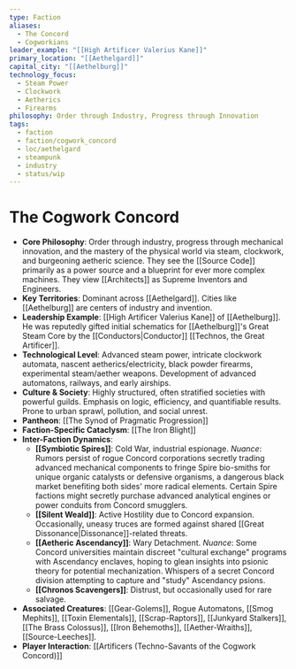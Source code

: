 ```yaml
---
type: Faction
aliases:
  - The Concord
  - Cogworkians
leader_example: "[[High Artificer Valerius Kane]]"
primary_location: "[[Aethelgard]]"
capital_city: "[[Aethelburg]]"
technology_focus:
  - Steam Power
  - Clockwork
  - Aetherics
  - Firearms
philosophy: Order through Industry, Progress through Innovation
tags:
  - faction
  - faction/cogwork_concord
  - loc/aethelgard
  - steampunk
  - industry
  - status/wip
---
```

# The Cogwork Concord

* **Core Philosophy**: Order through industry, progress through mechanical innovation, and the mastery of the physical world via steam, clockwork, and burgeoning aetheric science. They see the [[Source Code]] primarily as a power source and a blueprint for ever more complex machines. They view [[Architects]] as Supreme Inventors and Engineers.
* **Key Territories**: Dominant across [[Aethelgard]]. Cities like [[Aethelburg]] are centers of industry and invention.
* **Leadership Example**: [[High Artificer Valerius Kane]] of [[Aethelburg]]. He was reputedly gifted initial schematics for [[Aethelburg]]'s Great Steam Core by the [[Conductors|Conductor]] [[Technos, the Great Artificer]].
* **Technological Level**: Advanced steam power, intricate clockwork automata, nascent aetherics/electricity, black powder firearms, experimental steam/aether weapons. Development of advanced automatons, railways, and early airships.
* **Culture & Society**: Highly structured, often stratified societies with powerful guilds. Emphasis on logic, efficiency, and quantifiable results. Prone to urban sprawl, pollution, and social unrest.
* **Pantheon**: [[The Synod of Pragmatic Progression]]
* **Faction-Specific Cataclysm**: [[The Iron Blight]]
* **Inter-Faction Dynamics**:
    * **[[Symbiotic Spires]]**: Cold War, industrial espionage. *Nuance*: Rumors persist of rogue Concord corporations secretly trading advanced mechanical components to fringe Spire bio-smiths for unique organic catalysts or defensive organisms, a dangerous black market benefiting both sides' more radical elements. Certain Spire factions might secretly purchase advanced analytical engines or power conduits from Concord smugglers.
    * **[[Silent Weald]]**: Active Hostility due to Concord expansion. Occasionally, uneasy truces are formed against shared [[Great Dissonance|Dissonance]]-related threats.
    * **[[Aetheric Ascendancy]]**: Wary Detachment. *Nuance*: Some Concord universities maintain discreet "cultural exchange" programs with Ascendancy enclaves, hoping to glean insights into psionic theory for potential mechanization. Whispers of a secret Concord division attempting to capture and "study" Ascendancy psions.
    * **[[Chronos Scavengers]]**: Distrust, but occasionally used for rare salvage.
* **Associated Creatures**: [[Gear-Golems]], Rogue Automatons, [[Smog Mephits]], [[Toxin Elementals]], [[Scrap-Raptors]], [[Junkyard Stalkers]], [[The Brass Colossus]], [[Iron Behemoths]], [[Aether-Wraiths]], [[Source-Leeches]].
* **Player Interaction**: [[Artificers (Techno-Savants of the Cogwork Concord)]]